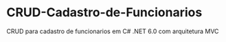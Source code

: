 # CRUD-Cadastro-de-Funcionarios
CRUD para cadastro de funcionarios em C# .NET 6.0 com arquitetura MVC
